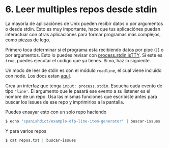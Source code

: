 # 6. Leer multiples repos desde stdin

La mayoría de aplicaciónes de Unix pueden recibir datos o por argumentos o desde
stdin. Esto es muy importante, hace que tus aplicaciónes puedan interactuar con
otras aplicaciónes para formar programas más complejos, como piezas de lego.


Primero toca determinar si el programa esta recibiendo datos por pipe (`|`) o
por argumentos. Esto lo puedes revisar con
[process.stdin.isTTY](https://nodejs.org/dist/latest-v6.x/docs/api/process.html#process_tty_terminals_and_process_stdout).
Si este es `true`, puedes ejecutar el codigo que ya tienes. Si no, haz lo
siguiente.

Un modo de leer de stdin es con el módulo `readline`, el cual viene incluido con
node. Los docs estan
[aquí](https://nodejs.org/dist/latest-v4.x/docs/api/readline.html).

Crea un interfaz que tenga `input: process.stdin`. Escucha cada evento de tipo
`'line'`. El argumento que le pasará ese evento a su listener es el nombre de un
repo. Usa las mismas funciones que escribiste antes para buscar los issues de
ese repo y imprimirlos a la pantalla.

Puedes ensayar esto con un solo repo haciendo

```bash
$ echo "spanishdict/example-dfp-line-item-generator" | buscar-issues
```

Y para varios repos

```bash
$ cat repos.txt | buscar-issues
```
